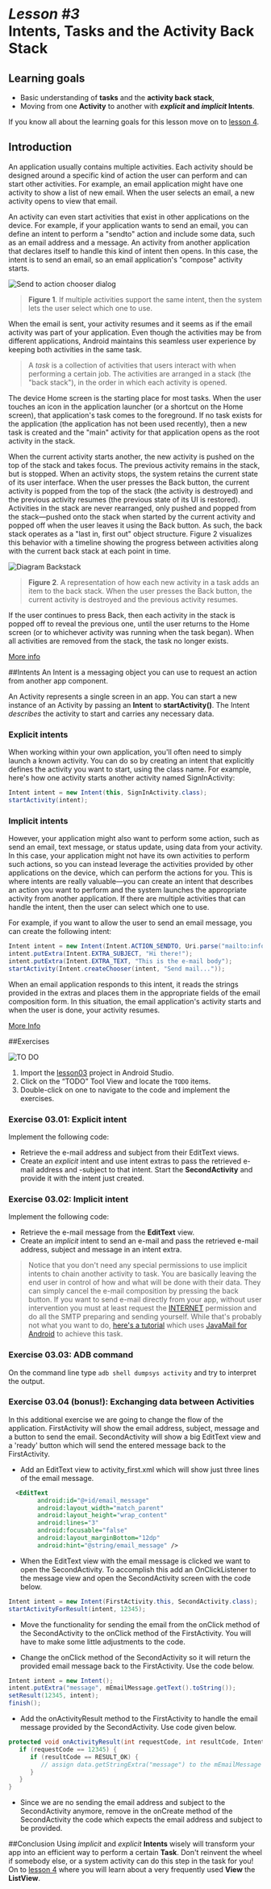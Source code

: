 # _Lesson #3_<br/>Intents, Tasks and the Activity Back Stack

## Learning goals
* Basic understanding of **tasks** and the **activity back stack**,
* Moving from one **Activity** to another with **_explicit_ and _implicit_ Intents**.

If you know all about the learning goals for this lesson move on to [lesson 4](../section4/README.md).

## Introduction
An application usually contains multiple activities. Each activity should be designed around a specific kind of action the user can perform and can start other activities. For example, an email application might have one activity to show a list of new email. When the user selects an email, a new activity opens to view that email.

An activity can even start activities that exist in other applications on the device. For example, if your application wants to send an email, you can define an intent to perform a "sendto" action and include some data, such as an email address and a message. An activity from another application that declares itself to handle this kind of intent then opens. In this case, the intent is to send an email, so an email application's "compose" activity starts.

![Send to action chooser dialog](img/sendto_action_chooser_dialog.png)
> **Figure 1**. If multiple activities support the same intent, then the system lets the user select which one to use. 

When the email is sent, your activity resumes and it seems as if the email activity was part of your application. Even though the activities may be from different applications, Android maintains this seamless user experience by keeping both activities in the same task.

>A _task_ is a collection of activities that users interact with when performing a certain job. The activities are arranged in a stack (the "back stack"), in the order in which each activity is opened.

The device Home screen is the starting place for most tasks. When the user touches an icon in the application launcher (or a shortcut on the Home screen), that application's task comes to the foreground. If no task exists for the application (the application has not been used recently), then a new task is created and the "main" activity for that application opens as the root activity in the stack.

When the current activity starts another, the new activity is pushed on the top of the stack and takes focus. The previous activity remains in the stack, but is stopped. When an activity stops, the system retains the current state of its user interface. When the user presses the Back button, the current activity is popped from the top of the stack (the activity is destroyed) and the previous activity resumes (the previous state of its UI is restored). Activities in the stack are never rearranged, only pushed and popped from the stack—pushed onto the stack when started by the current activity and popped off when the user leaves it using the Back button. As such, the back stack operates as a "last in, first out" object structure. Figure 2 visualizes this behavior with a timeline showing the progress between activities along with the current back stack at each point in time.

![Diagram Backstack](img/diagram_backstack.png)
> **Figure 2**. A representation of how each new activity in a task adds an item to the back stack. When the user presses the Back button, the current activity is destroyed and the previous activity resumes.

If the user continues to press Back, then each activity in the stack is popped off to reveal the previous one, until the user returns to the Home screen (or to whichever activity was running when the task began). When all activities are removed from the stack, the task no longer exists.

[More info](http://developer.android.com/guide/components/tasks-and-back-stack.html)

##Intents
An Intent is a messaging object you can use to request an action from another app component. 

An Activity represents a single screen in an app. You can start a new instance of an Activity by passing an **Intent** to **startActivity()**. The Intent _describes_ the activity to start and carries any necessary data. 

### Explicit intents
When working within your own application, you'll often need to simply launch a known activity. You can do so by creating an intent that explicitly defines the activity you want to start, using the class name. For example, here's how one activity starts another activity named SignInActivity:

```java
Intent intent = new Intent(this, SignInActivity.class);
startActivity(intent);
```

### Implicit intents
However, your application might also want to perform some action, such as send an email, text message, or status update, using data from your activity. In this case, your application might not have its own activities to perform such actions, so you can instead leverage the activities provided by other applications on the device, which can perform the actions for you. This is where intents are really valuable—you can create an intent that describes an action you want to perform and the system launches the appropriate activity from another application. If there are multiple activities that can handle the intent, then the user can select which one to use. 

For example, if you want to allow the user to send an email message, you can create the following intent:

```java
Intent intent = new Intent(Intent.ACTION_SENDTO, Uri.parse("mailto:info@dutchaug.org"));
intent.putExtra(Intent.EXTRA_SUBJECT, "Hi there!");
intent.putExtra(Intent.EXTRA_TEXT, "This is the e-mail body");
startActivity(Intent.createChooser(intent, "Send mail..."));
```

 When an email application responds to this intent, it reads the strings provided in the extras and places them in the appropriate fields of the email composition form. In this situation, the email application's activity starts and when the user is done, your activity resumes.

[More Info](http://developer.android.com/guide/components/activities.html)

##Exercises

![TO DO](img/todo.png)

1. Import the [lesson03](lesson03) project in Android Studio.
1. Click on the “TODO” Tool View and locate the `TODO` items.
1. Double-click on one to navigate to the code and implement the exercises.

### Exercise 03.01: Explicit intent

Implement the following code: 
  * Retrieve the e-mail address and subject from their EditText views.
  * Create an _explicit_ intent and use intent extras to pass the retrieved e-mail address and -subject to that intent. Start the **SecondActivity** and provide it with the intent just created.

### Exercise 03.02: Implicit intent

Implement the following code: 
  * Retrieve the e-mail message from the **EditText** view.
  * Create an _implicit_ intent to send an e-mail and pass the retrieved e-mail address, subject and message in an intent extra.

> Notice that you don't need any special permissions to use implicit intents to chain another activity to task. You are basically leaving the end user in control of how and what will be done with their data. They can simply cancel the e-mail composition by pressing the back button. If you want to send e-mail directly from your app, without user intervention you must at least request the [INTERNET](http://developer.android.com/reference/android/Manifest.permission.html#INTERNET) permission and do all the SMTP preparing and sending yourself. While that's probably not what you want to do, [here's a tutorial](http://mobiledevtuts.com/android/android-sdk-smtp-email-tutorial/) which uses [JavaMail for Android](https://code.google.com/p/javamail-android/) to achieve this task.

### Exercise 03.03: ADB command

On the command line type `adb shell dumpsys activity` and try to interpret the output.

### Exercise 03.04 (bonus!): Exchanging data between Activities

In this additional exercise we are going to change the flow of the application. FirstActivity will show the email address, subject, message and a button to send the email. SecondActivity will show a big EditText view and a 'ready' button which will send the entered message back to the FirstActivity.

* Add an EditText view to activity_first.xml which will show just three lines of the email message.

```xml
  <EditText
        android:id="@+id/email_message"
        android:layout_width="match_parent"
        android:layout_height="wrap_content"
        android:lines="3"
        android:focusable="false"
        android:layout_marginBottom="12dp"
        android:hint="@string/email_message" />
```  

* When the EditText view with the email message is clicked we want to open the SecondActivity. To accomplish this add an OnClickListener to the message view and open the SecondActivity screen with the code below.

```java
Intent intent = new Intent(FirstActivity.this, SecondActivity.class);
startActivityForResult(intent, 12345);
```

* Move the functionality for sending the email from the onClick method of the SecondActivity to the onClick method of the FirstActivity. You will have to make some little adjustments to the code.

* Change the onClick method of the SecondActivity so it will return the provided email message back to the FirstActivity. Use the code below.

```java
Intent intent = new Intent();
intent.putExtra("message", mEmailMessage.getText().toString());
setResult(12345, intent);
finish();
```

* Add the onActivityResult method to the FirstActivity to handle the email message provided by the SecondActivity. Use code given below.

```java
protected void onActivityResult(int requestCode, int resultCode, Intent data) {
   if (requestCode == 12345) {
      if (resultCode == RESULT_OK) {
         // assign data.getStringExtra("message") to the mEmailMessage EditText view.
      }
   }
}
```

* Since we are no sending the email address and subject to the SecondActivity anymore, remove in the onCreate method of the SecondActivity the code which expects the email address and subject to be provided.


##Conclusion
Using _implicit_ and _explicit_ **Intents** wisely will transform your app into an efficient way to perform a certain **Task**. Don't reinvent the wheel if somebody else, or a system activity can do this step in the task for you! On to [lesson 4](../section4/README.md) where you will learn about a very frequently used **View** the **ListView**.
